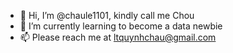 - 👋 Hi, I’m @chaule1101, kindly call me Chou
- 🌱 I’m currently learning to become a data newbie
- 📫 Please reach me at ltquynhchau@gmail.com 

<!---
chaule1101/chaule1101 is a ✨ special ✨ repository because its `README.md` (this file) appears on your GitHub profile.
You can click the Preview link to take a look at your changes.
--->
